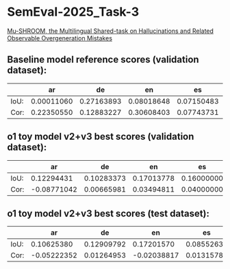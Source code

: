 # SemEval-2025_Task-3
 [Mu-SHROOM, the Multilingual Shared-task on Hallucinations and Related Observable Overgeneration Mistakes](https://helsinki-nlp.github.io/shroom/)

## Baseline model reference scores (validation dataset):
|     | ar   |  de | en  | es  |fi   | fr  | it  | hi  | sv  |  zh |
| --- | ---- | --- | --- | --- | --- | --- | --- | --- | --- | --- |
|IoU:| 0.00011060 | 0.27163893  | 0.08018648  | 0.07150483  | 0.08427371 |  0.11302211 |  0.00097039 |  0.24205735 |  0.18927982 |  0.07758474 |
|Cor:| 0.22350550  |   0.12883227  | 0.30608403  | 0.07743731  | 0.26245742  | 0.09108764  | 0.20035447  | 0.14520350  | 0.16963001 |  0.15016963 |

## о1 toy model v2+v3 best scores (validation dataset):
|     | ar   |  de | en  | es  |fi   | fr  | it  | hi  | sv  |  zh |
| --- | ---- | --- | --- | --- | --- | --- | --- | --- | --- | --- |
|IoU:| 0.12294431 | 0.10283373  | 0.17013778  | 0.16000000  | 0.00000000 |  0.00000000 |  0.01093750 |  0.05999679 |  0.04081633 |  0.09226140 |
|Cor:| -0.08771042 |   0.00665981 | 0.03494811  | 0.04000000  | 0.00000000  | 0.00000000  | 0.01836263  | 0.02571352  | 0.00000000 |  -0.04451374 |

## о1 toy model v2+v3 best scores (test dataset):
|     | ar   |  de | en  | es  |fi   | fr  | it  | hi  | sv  |  zh |
| --- | ---- | --- | --- | --- | --- | --- | --- | --- | --- | --- |
|IoU:| 0.10625380 | 0.12909792  | 0.17201570  | 0.08552632  | 0.00000000 |  0.00000000 |  0.00785015 |  0.02563172 |  0.10117693 |  0.07615963 |
|Cor:| -0.05222352  |   0.01264953  | -0.02038817  | 0.01315789  | 0.00000000  | 0.00000000  | -0.01606410  | -0.02384279  | -0.07447502 |  -0.03140356 |